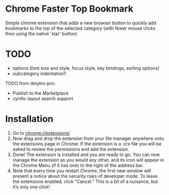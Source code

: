 Chrome Faster Top Bookmark
======================

Simple chrome extension that adds a new browser button to quickly add bookmarks to the top of the selected category (with fewer mouse clicks then using the native 'star' button)

TODO
====

 - options (font size and style, focus style, key bindings, sorting options)
 - subcategory indentation?
 
 
 TODO from dmytro-pro:
 - Publish to the Marketplace
 - cyrillic layout search support

Installation
====

1. Go to [chrome://extensions/](chrome://extensions/)
2. Now drag and drop the extension from your file manager anywhere onto the extensions page in Chrome. If the extension is a .crx file you will be asked to review the permissions and add the extension.
3. Done! The extension is installed and you are ready to go. You can now manage the extension as you would any other, and its icon will appear in the Chrome Menu (if it has one) to the right of the address bar.
4. Note that every time you restart Chrome, the first new window will present a notice about the security risks of developer mode. To leave the extensions enabled, click “Cancel.” This is a bit of a nuisance, but it’s only one click!
